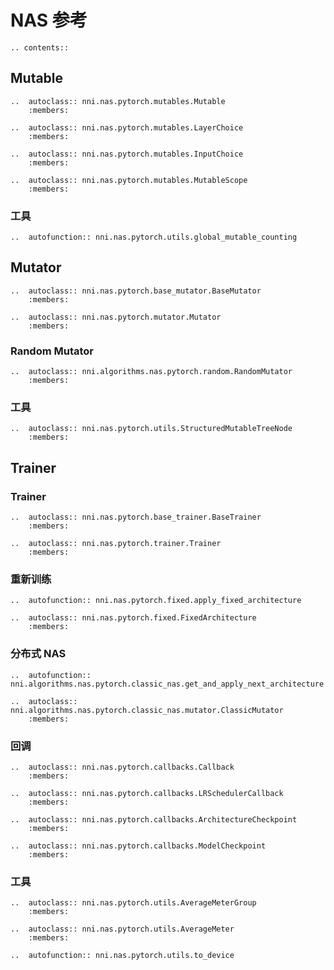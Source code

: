 # NAS 参考

```eval_rst
.. contents::
```

## Mutable

```eval_rst
..  autoclass:: nni.nas.pytorch.mutables.Mutable
    :members:

..  autoclass:: nni.nas.pytorch.mutables.LayerChoice
    :members:

..  autoclass:: nni.nas.pytorch.mutables.InputChoice
    :members:

..  autoclass:: nni.nas.pytorch.mutables.MutableScope
    :members:
```

### 工具

```eval_rst
..  autofunction:: nni.nas.pytorch.utils.global_mutable_counting
```

## Mutator

```eval_rst
..  autoclass:: nni.nas.pytorch.base_mutator.BaseMutator
    :members:

..  autoclass:: nni.nas.pytorch.mutator.Mutator
    :members:
```

### Random Mutator

```eval_rst
..  autoclass:: nni.algorithms.nas.pytorch.random.RandomMutator
    :members:
```

### 工具

```eval_rst
..  autoclass:: nni.nas.pytorch.utils.StructuredMutableTreeNode
    :members:
```

## Trainer

### Trainer

```eval_rst
..  autoclass:: nni.nas.pytorch.base_trainer.BaseTrainer
    :members:

..  autoclass:: nni.nas.pytorch.trainer.Trainer
    :members:
```

### 重新训练

```eval_rst
..  autofunction:: nni.nas.pytorch.fixed.apply_fixed_architecture

..  autoclass:: nni.nas.pytorch.fixed.FixedArchitecture
    :members:
```

### 分布式 NAS

```eval_rst
..  autofunction:: nni.algorithms.nas.pytorch.classic_nas.get_and_apply_next_architecture

..  autoclass:: nni.algorithms.nas.pytorch.classic_nas.mutator.ClassicMutator
    :members:
```

### 回调

```eval_rst
..  autoclass:: nni.nas.pytorch.callbacks.Callback
    :members:

..  autoclass:: nni.nas.pytorch.callbacks.LRSchedulerCallback
    :members:

..  autoclass:: nni.nas.pytorch.callbacks.ArchitectureCheckpoint
    :members:

..  autoclass:: nni.nas.pytorch.callbacks.ModelCheckpoint
    :members:
```

### 工具

```eval_rst
..  autoclass:: nni.nas.pytorch.utils.AverageMeterGroup
    :members:

..  autoclass:: nni.nas.pytorch.utils.AverageMeter
    :members:

..  autofunction:: nni.nas.pytorch.utils.to_device
```
